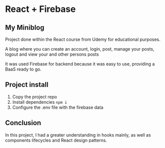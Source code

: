 # React + Firebase

## My Miniblog

Project done within the React course from Udemy for educational purposes.

A blog where you can create an account, login, post, manage your posts, logout and view your and other persons posts

It was used Firebase for backend because it was easy to use, providing a BaaS ready to go.

## Project install

1. Copy the project repo
2. Install dependencies `npm i`
3. Configure the .env file with the firebase data

## Conclusion

In this project, I had a greater understanding in hooks mainly, as well as components lifecycles and React design patterns.
